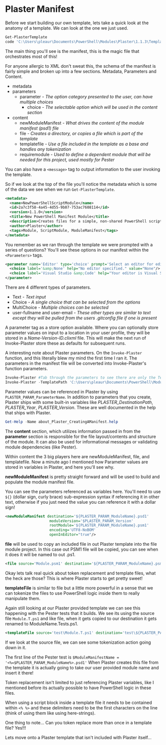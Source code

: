 # Plaster Manifest

Before we start building our own template, lets take a quick look at the anatomy of a template.  We can look at the one we just used.

```powershell
Get-PlasterTemplate
code 'C:\Users\pleaur\Documents\PowerShell\Modules\Plaster\1.1.3\Templates\NewPowerShellScriptModule\'
```

The main thing you'll see is the manifest, this is the magic file that orchestrates most of this!

For anyone allergic to XML don't sweat this, the schema of the manifest is fairly simple and broken up into a few sections.
Metadata, Parameters and Content.

- metadata
- parameters
  - parameter - *The option category presented to the user, can have multiple choices*
    - choice - *The selectable option which will be used in the content section*
- content
  - newModuleManifest - *What drives the content of the module manifest (psd1) file*
  - file - *Creates a directory, or copies a file which is part of the template*
  - templatefile - *Use a file included in the template as a base and handles any tokenization*
  - requiremodule - *Used to define a dependent module that will be needed for this project, used mostly for Pester*

You can also have a `<message>` tag to output information to the user invoking the template.

So if we look at the top of the file you'll notice the metadata which is some of the data we see when we run `Get-PlasterTemplate`.

```xml
<metadata>
  <name>NewPowerShellScriptModule</name>
  <id>2a7c3f58-4a45-4d55-9b07-753ac7608114</id>
  <version>1.1.0</version>
  <title>New PowerShell Manifest Module</title>
  <description>Creates files for a simple, non-shared PowerShell script module.</description>
  <author>Plaster</author>
  <tags>Module, ScriptModule, ModuleManifest</tags>
</metadata>
```

You remember as we ran through the template we were prompted with a series of questions?  You'll see these options in our manifest within the `<Parameters>` tags.

```xml
<parameter name='Editor' type='choice' prompt='Select an editor for editor integration (or None):' default='1' store='text' >
  <choice label='&amp;None' help="No editor specified." value="None"/>
  <choice label='Visual Studio &amp;Code' help="Your editor is Visual Studio Code." value="VSCode"/>
</parameter>
```

There are 4 different types of parameters.

- Text - *Text input*
- Choice - *A single choice that can be selected from the options*
- MultiChoice - *Multiple choices can be selected*
- user-fullname and user-email - *These other types are similar to text except they will be pulled from the users .gitconfig file if one is present*

A parameter tag as a store option available.  Where you can optionally store parameter values on input to a location in your user profile, they will be stored in a *Name-Version-ID.clixml* file.  This will make the next run of Invoke-Plaster store these as defaults for subsequent runs.

A interesting note about Plaster parameters.  On the `Invoke-Plaster` function, and this literally blew my mind the first time I ran it.  The parameters in the manifest file will be converted into Invoke-Plaster's function parameters.

```powershell
Invoke-Plaster #Tab through the parameters to see there are only the TemplatePath, DestinationPath, NoLogo, Force etc
Invoke-Plaster -TemplatePath 'C:\Users\pleaur\Documents\PowerShell\Modules\Plaster\1.1.3\Templates\NewPowerShellScriptModule' #Tab through and see the new parameters which match the PlasterManifest files parameters.
```

Parameter values can be referenced in Plaster by using `PLASTER_PARAM_ParameterName`.  In addition to parameters that you create, Plaster ships with some built-in variables like *PLASTER_DestinationPath*, *PLASTER_Year*, *PLASTER_Version*.  These are well documented in the help that ships with Plaster.

```powershell
Get-Help -Name about_Plaster_CreatingAManifest.help
```

The **content** section, which utilizes information passed in from the **parameter** section is responsible for the file layout/contents and structure of the module.
It can also be used for informational messages or validating module dependencies (like Pester).

Within content the 3 big players here are newModuleManifest, file, and templatefile.  Now a minute ago I mentioned how Parameter values are stored in variables in Plaster, and here you'll see why.

**newModuleManifest** is pretty straight forward and will be used to build and populate the module manifest file.

You can see the parameters referenced as variables here.  You'll need to use `${}` (dollar sign, curly brace) sub-expression syntax if referencing it in other text, otherwise if you just need the value you can reference it with a dollar sign!

```xml
<newModuleManifest destination='${PLASTER_PARAM_ModuleName}.psd1'
                    moduleVersion='$PLASTER_PARAM_Version'
                    rootModule='${PLASTER_PARAM_ModuleName}.psm1'
                    encoding='UTF8-NoBOM'
                    openInEditor="true"/>
```

**file** will be used to copy an included file in out Plaster template into the file module project.  In this case out PSM1 file will be copied, you can see when it does it will be named to out <ModuleName>.ps1.

```xml
<file source='Module.psm1' destination='${PLASTER_PARAM_ModuleName}.psm1' openInEditor="true"/>
```

Okay lets talk real quick about token replacement and template files, what the heck are those?  This is where Plaster starts to get pretty sweet!

**templateFile** is similar to file but a little more powerful in a sense that we can tokenize the files to use PowerShell logic inside them to really manipulate them.

Again still looking at our Plaster provided template we can see this happening with the Pester tests that it builds.  We see its using the source file `Module.T.ps1` and like file, when it gets copied to our destination it gets renamed to ModuleName.Tests.ps1.

```xml
<templateFile source='test\Module.T.ps1' destination='test\${PLASTER_PARAM_ModuleName}.Tests.ps1' />
```

If we look at the source file, we can see some tokenization action going down in it.

The first line of the Pester test is `$ModuleManifestName = '<%=$PLASTER_PARAM_ModuleName%>.psd1'`  When Plaster creates this file from the template it is actually going to take our user provided module name and insert it there!

Token replacement isn't limited to just referencing Plaster variables, like I mentioned before its actually possible to have PowerShell logic in these files.

When using a script block inside a template file it needs to be contained within `<% %>` and these delimiters need to be the first characters on the line (think of using them like using here-strings).

One thing to note... Can you token replace more than once in a template file?  Yes!!!

Lets move onto a Plaster template that isn't included with Plaster itself...
